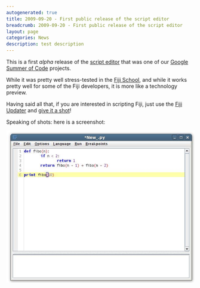 ```yaml
---
autogenerated: true
title: 2009-09-20 - First public release of the script editor
breadcrumb: 2009-09-20 - First public release of the script editor
layout: page
categories: News
description: test description
---
```


This is a first *alpha* release of the [script editor](SoC_2009_Ideas#Add_a_simple_yet_minimally_powerful_plugin_and_script_editor ) that was one of our [Google Summer of Code](2009-04-20_-_Summer_of_Code__We_got_us_three_students ) projects.

While it was pretty well stress-tested in the [Fiji School](2009-08-04_-_Fiji_School_-_Last_Call_for_Student_Applications ), and while it works pretty well for some of the Fiji developers, it is more like a technology preview.

Having said all that, if you are interested in scripting Fiji, just use the [Fiji Updater](Update_Fiji ) and [give it a shot](Using_the_Script_Editor )\!

Speaking of shots: here is a screenshot:

![Script-Editor-first-script.jpg](/images/pages/Script-Editor-first-script.jpg "Script-Editor-first-script.jpg")


